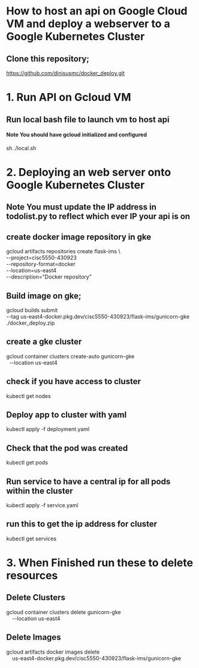 # How to host an api on Google Cloud VM and deploy a webserver to a Google Kubernetes Cluster

## Clone this repository;
https://github.com/dinisusmc/docker_deploy.git



# **1.** Run API on Gcloud VM

## Run local bash file to launch vm to host api
#### **Note** You should have gcloud initialized and configured

sh ./local.sh



# **2.** Deploying an web server onto Google Kubernetes Cluster

## **Note** You must update the IP address in todolist.py to reflect which ever IP your api is on

## create docker image repository in gke
gcloud artifacts repositories create flask-ims \                                                               
    --project=cisc5550-430923 \
    --repository-format=docker \
    --location=us-east4 \
    --description="Docker repository"

## Build image on gke;
gcloud builds submit \
  --tag us-east4-docker.pkg.dev/cisc5550-430923/flask-ims/gunicorn-gke ./docker_deploy.zip

## create a gke cluster
gcloud container clusters create-auto gunicorn-gke \
  --location us-east4

## check if you have access to cluster
kubectl get nodes

## Deploy app to cluster with yaml
kubectl apply -f deployment.yaml

## Check that the pod was created
kubectl get pods

## Run service to have a central ip for all pods within the cluster
kubectl apply -f service.yaml

## run this to get the ip address for cluster
kubectl get services



# **3.** When Finished run these to delete resources

## Delete Clusters
gcloud container clusters delete gunicorn-gke \
    --location us-east4

## Delete Images
gcloud artifacts docker images delete \
    us-east4-docker.pkg.dev/cisc5550-430923/flask-ims/gunicorn-gke